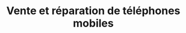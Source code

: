 ---
title: "Vente et réparation de téléphones mobiles"
url: /cayenne/vente-et-reparation-de-telephones-mobiles/
shop: téléphone portable
---